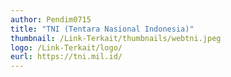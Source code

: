 ```yaml
---
author: Pendim0715
title: "TNI (Tentara Nasional Indonesia)"
thumbnail: /Link-Terkait/thumbnails/webtni.jpeg
logo: /Link-Terkait/logo/
eurl: https://tni.mil.id/
---
```

